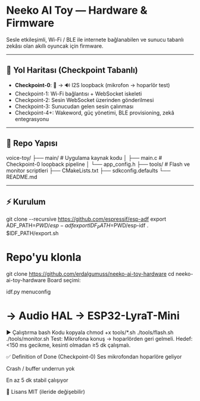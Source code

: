 # Neeko AI Toy — Hardware & Firmware

Sesle etkileşimli, Wi-Fi / BLE ile internete bağlanabilen ve sunucu tabanlı zekâsı olan akıllı oyuncak için firmware.

---

## 🚦 Yol Haritası (Checkpoint Tabanlı)
- **Checkpoint-0**: 🎤 → 🔊 I2S loopback (mikrofon → hoparlör test)  
- Checkpoint-1: Wi-Fi bağlantısı + WebSocket iskeleti  
- Checkpoint-2: Sesin WebSocket üzerinden gönderilmesi  
- Checkpoint-3: Sunucudan gelen sesin çalınması  
- Checkpoint-4+: Wakeword, güç yönetimi, BLE provisioning, zekâ entegrasyonu  

---

## 📂 Repo Yapısı
voice-toy/
├── main/ # Uygulama kaynak kodu
│ ├── main.c # Checkpoint-0 loopback pipeline
│ └── app_config.h
├── tools/ # Flash ve monitor scriptleri
├── CMakeLists.txt
├── sdkconfig.defaults
└── README.md


---

## ⚡️ Kurulum


git clone --recursive https://github.com/espressif/esp-adf
export ADF_PATH=$PWD/esp-adf
export IDF_PATH=$PWD/esp-idf
. $IDF_PATH/export.sh

# Repo'yu klonla
git clone https://github.com/erdalgumuss/neeko-ai-toy-hardware
cd neeko-ai-toy-hardware
Board seçimi:


idf.py menuconfig
# → Audio HAL → ESP32-LyraT-Mini
▶️ Çalıştırma
bash
Kodu kopyala
chmod +x tools/*.sh
./tools/flash.sh
./tools/monitor.sh
Test: Mikrofona konuş → hoparlörden geri gelmeli.
Hedef: <150 ms gecikme, kesinti olmadan ≥5 dk çalışmalı.

✅ Definition of Done (Checkpoint-0)
 Ses mikrofondan hoparlöre geliyor

 Crash / buffer underrun yok

 En az 5 dk stabil çalışıyor

📌 Lisans
MIT (ileride değişebilir)

